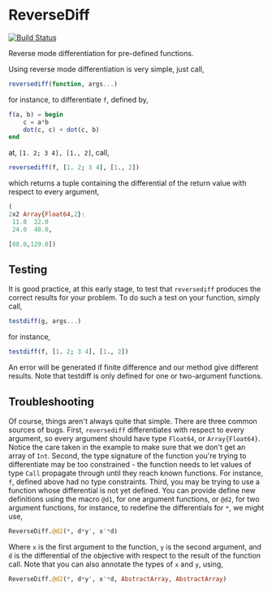 # ReverseDiff

[![Build Status](https://travis-ci.org/LaurenceA/ReverseDiff.jl.png)](https://travis-ci.org/LaurenceA/ReverseDiff.jl)

Reverse mode differentiation for pre-defined functions.

Using reverse mode differentiation is very simple, just call,
```julia
reversediff(function, args...)
```
for instance, to differentiate `f`, defined by,
```julia
f(a, b) = begin
    c = a*b
    dot(c, c) + dot(c, b)
end
```
at, `[1. 2; 3 4], [1., 2]`, call,
```julia
reversediff(f, [1. 2; 3 4], [1., 2])
```
which returns a tuple containing the differential of the return value with respect to every argument,
```julia
(
2x2 Array{Float64,2}:
 11.0  22.0
 24.0  48.0,

[88.0,129.0])
```

Testing
-------
It is good practice, at this early stage, to test that `reversediff` produces the correct results for your problem.
To do such a test on your function, simply call,
```julia
testdiff(g, args...)
```
for instance,
```julia
testdiff(f, [1. 2; 3 4], [1., 2])
```
An error will be generated if finite difference and our method give different results.
Note that testdiff is only defined for one or two-argument functions.

Troubleshooting
---------------
Of course, things aren't always quite that simple.
There are three common sources of bugs.
First, `reversediff` differentiates with respect to every argument, so every argument should have type `Float64`, or ``Array{Float64}``.  Notice the care taken in the example to make sure that we don't get an array of `Int`.  Second, the type signature of the function you're trying to differentiate may be too constrained - the function needs to let values of type `Call` propagate through until they reach known functions.  For instance, `f`, defined above had no type constraints.  Third, you may be trying to use a function whose differential is not yet defined.  You can provide define new definitions using the macro `@d1`, for one argument functions, or `@d2`, for two argument functions, for instance, to redefine the differentials for `*`, we might use,
```julia
ReverseDiff.@d2(*, d*y', x'*d)
```
Where `x` is the first argument to the function, `y` is the second argument, and `d` is the differential of the objective with respect to the result of the function call.  Note that you can also annotate the types of `x` and `y`, using,
```julia
ReverseDiff.@d2(*, d*y', x'*d, AbstractArray, AbstractArray)
```

